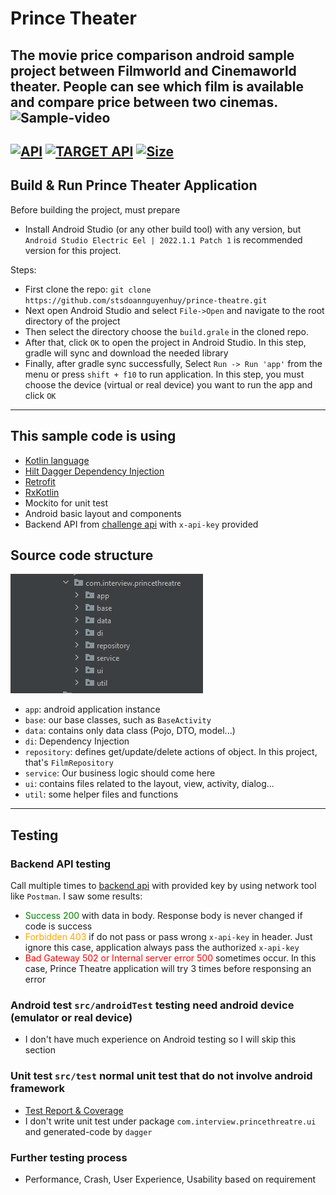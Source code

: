 # Prince Theater
The movie price comparison android sample project between Filmworld and Cinemaworld theater. People can see which film is available and compare price between two cinemas.\
![Sample-video](./documentation/demo.gif)
------------
[![API](https://img.shields.io/badge/API-24%2B-orange.svg?style=flat)](https://android-arsenal.com/api?level=24) [![TARGET API](https://img.shields.io/badge/TARGET_API-33-green.svg?style=flat)](https://android-arsenal.com/api?level=33) [![Size](https://img.shields.io/badge/apk_size-~5Mb-blue.svg?style=flat)](#)
------------
## Build & Run Prince Theater Application
Before building the project, must prepare

- Install Android Studio (or any other build tool) with any version, but `Android Studio Electric Eel | 2022.1.1 Patch 1` is recommended version for this project.

Steps:
- First clone the repo: `git clone https://github.com/stsdoannguyenhuy/prince-theatre.git`
- Next open Android Studio and select `File->Open` and navigate to the root directory of the project
- Then select the directory choose the `build.grale` in the cloned repo.
- After that, click `OK` to open the project in Android Studio. In this step, gradle will sync and download the needed library
- Finally, after gradle sync successfully, Select `Run -> Run 'app'` from the menu or press `shift + f10` to run application. In this step, you must choose the device (virtual or real device) you want to run the app and click `OK`
------------
## This sample code is using
- [Kotlin language](https://kotlinlang.org/)
- [Hilt Dagger Dependency Injection](https://dagger.dev/hilt/)
- [Retrofit](https://square.github.io/retrofit/)
- [RxKotlin](https://reactivex.io/)
- Mockito for unit test
- Android basic layout and components
- Backend API from [challenge api](https://challenge.lexicondigital.com.au/api/v2/filmworld/movies) with `x-api-key` provided

## Source code structure
![project-structure](./documentation/project-structure.jpg)
- `app`: android application instance
- `base`: our base classes, such as `BaseActivity`
- `data`: contains only data class (Pojo, DTO, model...)
- `di`: Dependency Injection
- `repository`: defines get/update/delete actions of object. In this project, that's `FilmRepository`
- `service`: Our business logic should come here
- `ui`: contains files related to the layout, view, activity, dialog...
- `util`: some helper files and functions
----------
## Testing
### Backend API testing
Call multiple times to [backend api](https://challenge.lexicondigital.com.au/api/v2/{theater}/movies) with provided key by using network tool like `Postman`. I saw some results:
- <span style="color:green">Success 200</span> with data in body. Response body is never changed if code is success
- <span style="color:orange">Forbidden 403</span> if do not pass or pass wrong `x-api-key` in header. Just ignore this case, application always pass the authorized `x-api-key`
- <span style="color:red">Bad Gateway 502 or Internal server error 500</span> sometimes occur. In this case, Prince Theatre application will try 3 times before responsing an error

### Android test `src/androidTest` testing need android device (emulator or real device)
- I don't have much experience on Android testing so I will skip this section
### Unit test `src/test` normal unit test that do not involve android framework
- [Test Report & Coverage](./documentation/test-report.html)
- I don't write unit test under package `com.interview.princethreatre.ui` and generated-code by `dagger`
### Further testing process
- Performance, Crash, User Experience, Usability based on requirement
